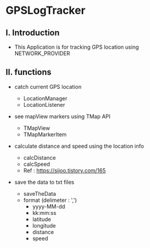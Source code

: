 # GPSLogTracker



## I. Introduction

- This Application is for tracking GPS location using NETWORK_PROVIDER



## II. functions

- catch current GPS location
  - LocationManager
  - LocationListener



- see mapView markers using TMap API
  - TMapView
  - TMapMarkerItem



- calculate distance and speed using the location info
  - calcDistance
  - calcSpeed
  - Ref : https://sijoo.tistory.com/165



- save the data to txt files
  - saveTheData
  - format (delimeter : ',')
    - yyyy-MM-dd
    - kk:mm:ss
    - latitude
    - longitude
    - distance
    - speed